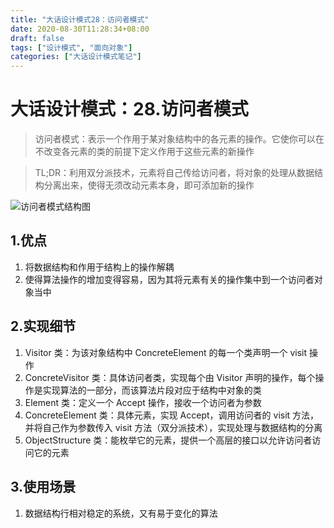 ```yaml
---
title: "大话设计模式28：访问者模式"
date: 2020-08-30T11:28:34+08:00
draft: false
tags: ["设计模式", "面向对象"]
categories: ["大话设计模式笔记"]
---
```


# 大话设计模式：28.访问者模式

> 访问者模式：表示一个作用于某对象结构中的各元素的操作。它使你可以在不改变各元素的类的前提下定义作用于这些元素的新操作

> TL;DR：利用双分派技术，元素将自己传给访问者，将对象的处理从数据结构分离出来，使得无须改动元素本身，即可添加新的操作

![访问者模式结构图](/images/访问者模式.png)

## 1.优点

1. 将数据结构和作用于结构上的操作解耦
2. 使得算法操作的增加变得容易，因为其将元素有关的操作集中到一个访问者对象当中

## 2.实现细节

1. Visitor 类：为该对象结构中 ConcreteElement 的每一个类声明一个 visit 操作
2. ConcreteVisitor 类：具体访问者类，实现每个由 Visitor 声明的操作，每个操作是实现算法的一部分，而该算法片段对应于结构中对象的类
3. Element 类：定义一个 Accept 操作，接收一个访问者为参数
4. ConcreteElement 类：具体元素，实现 Accept，调用访问者的 visit 方法，并将自己作为参数传入 visit 方法（双分派技术），实现处理与数据结构的分离
5. ObjectStructure 类：能枚举它的元素，提供一个高层的接口以允许访问者访问它的元素

## 3.使用场景

1. 数据结构行相对稳定的系统，又有易于变化的算法
